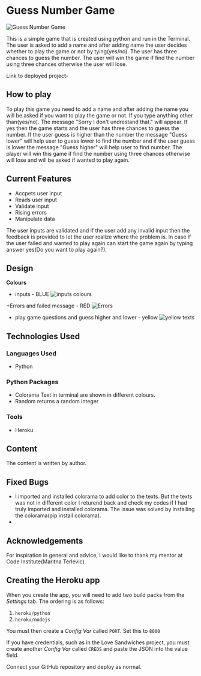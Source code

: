 # **Guess Number Game**

![Guess Number Game]()

This is a simple game that is created using python and run in the Terminal. The user is asked to add a name and after adding name the user decides whether to play the game or not by tying(yes/no). The user has three chances to guess the number. The user will win the game if find the number using three chances otherwise the user will lose.
 
Link to deployed project- 

## How to play

To play this game you need to add a name and after adding the name you will be asked if you want to play the game or not. If you type anything other than(yes/no). The message "Sorry I don't undrestand that." will appear.
If yes then the game starts and the user has three chances to guess the number. If the user guess is higher than the number the message "Guess lower" will help user to guess lower to find the number and if the user guess is lower the message "Guess higher" will help user to find number. The player will win this game if find the number using three chances otherwise will lose and will be asked if wanted to play again.

## Current Features

+ Accpets user input
+ Reads user input
+ Validate input
+ Rising errors
+ Manipulate data

The user inputs are validated and if the user add any invalid input then the feedback is provided to let the user realize where the problem is.
In case if the user failed and wanted to play again can start the game again by typing answer yes(Do you want to play again?).

## Design

**Colours**
+ inputs - BLUE
![inputs colours]()

+Errors and failed message - RED
![Errors]()

+ play game questions and guess higher and lower - yellow
![yellow texts]()

## Technologies Used

### Languages Used
+ Python

### Python Packages
+ Colorama Text in terminal are shown in different colours.
+ Random returns a random integer

### Tools 
+ Heroku 


## Content

The content is written by author.

## Fixed Bugs

+ I imported and installed colorama to add color to the texts. But the texts was not in different color I returend back and check my codes if I had truly imported and installed colorama. The issue was solved by installing the colorama(pip install colorama).
+  


## Acknowledgements

For inspiration in general and advice, I would like to thank my mentor at Code Institute(Maritna Terlevic).


## Creating the Heroku app

When you create the app, you will need to add two build packs from the _Settings_ tab. The ordering is as follows:

1. `heroku/python`
2. `heroku/nodejs`

You must then create a _Config Var_ called `PORT`. Set this to `8000`

If you have credentials, such as in the Love Sandwiches project, you must create another _Config Var_ called `CREDS` and paste the JSON into the value field.

Connect your GitHub repository and deploy as normal.

